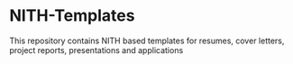 # NITH-Templates
This repository contains NITH based templates for resumes, cover letters, project reports, presentations and applications
